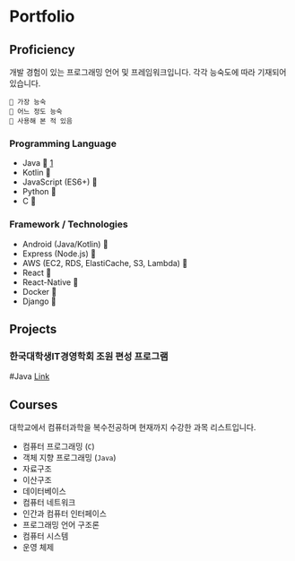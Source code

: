 # Portfolio



## Proficiency
개발 경험이 있는 프로그래밍 언어 및 프레임워크입니다. 
각각 능숙도에 따라 기재되어 있습니다.
```
🥇 가장 능숙
🥈 어느 정도 능숙
🥉 사용해 본 적 있음
```

### Programming Language
- Java 🥇 [1](#한국대학생IT경영학회-조원-편성-프로그램)
- Kotlin 🥇
- JavaScript (ES6+) 🥇
- Python 🥇
- C 🥈

### Framework / Technologies
- Android (Java/Kotlin) 🥇
- Express (Node.js) 🥇
- AWS (EC2, RDS, ElastiCache, S3, Lambda) 🥈
- React 🥈
- React-Native 🥈
- Docker 🥉
- Django 🥉



## Projects
### 한국대학생IT경영학회 조원 편성 프로그램 
#Java 
[Link](https://github.com/etture/KUSITMS-MemberSorter)





## Courses
대학교에서 컴퓨터과학을 복수전공하며 현재까지 수강한 과목 리스트입니다.

- 컴퓨터 프로그래밍 (`C`)
- 객체 지향 프로그래밍 (`Java`)
- 자료구조
- 이산구조
- 데이터베이스
- 컴퓨터 네트워크
- 인간과 컴퓨터 인터페이스
- 프로그래밍 언어 구조론
- 컴퓨터 시스템
- 운영 체제
